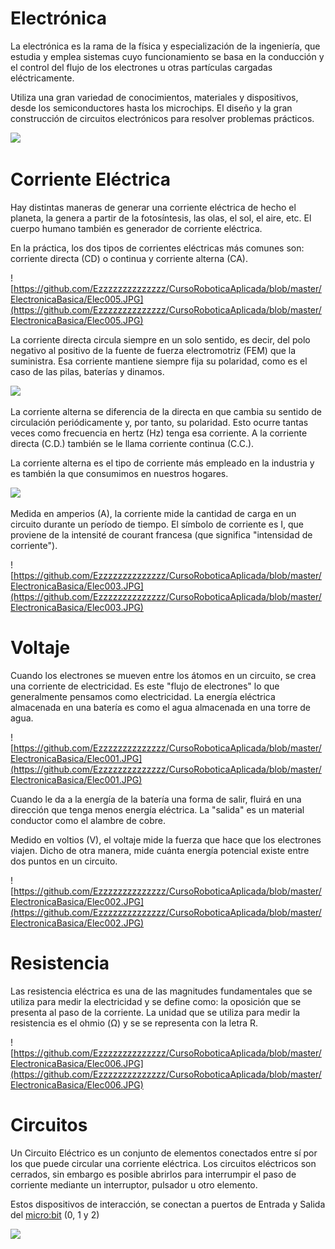 # Electrónica

La electrónica es la rama de la física y especialización de la ingeniería, que estudia y emplea sistemas cuyo funcionamiento se basa en la conducción y el control del flujo de los electrones u otras partículas cargadas eléctricamente.

Utiliza una gran variedad de conocimientos, materiales y dispositivos, desde los semiconductores hasta los microchips. El diseño y la gran construcción de circuitos electrónicos para resolver problemas prácticos.

![](http://robolution.mx/clases/electronica_basica/electronica_1.png)

# Corriente Eléctrica

Hay distintas maneras de generar una corriente eléctrica de hecho el planeta, la genera a partir de la fotosíntesis, las olas, el sol, el aire, etc. El cuerpo humano también es generador de corriente eléctrica.

En la práctica, los dos tipos de corrientes eléctricas más comunes son: corriente directa (CD) o continua y corriente alterna (CA). 

![https://github.com/Ezzzzzzzzzzzzzz/CursoRoboticaAplicada/blob/master/ElectronicaBasica/Elec005.JPG](https://github.com/Ezzzzzzzzzzzzzz/CursoRoboticaAplicada/blob/master/ElectronicaBasica/Elec005.JPG)

La corriente directa circula siempre en un solo sentido, es decir, del polo negativo al positivo de la fuente de fuerza electromotriz (FEM) que la suministra. Esa corriente mantiene siempre fija su polaridad, como es el caso de las pilas, baterías y dinamos.

![](http://robolution.mx/clases/electronica_basica/electronica_3.jpg)

La corriente alterna se diferencia de la directa en que cambia su sentido de circulación periódicamente y, por tanto, su polaridad. Esto ocurre tantas veces como frecuencia en hertz (Hz) tenga esa corriente. A la corriente directa (C.D.) también se le llama corriente continua (C.C.).

La corriente alterna es el tipo de corriente más empleado en la industria y es también la que consumimos en nuestros hogares.

![](http://robolution.mx/clases/electronica_basica/electronica_2.jpg)

Medida en amperios (A), la corriente mide la cantidad de carga en un circuito durante un período de tiempo. El símbolo de corriente es I, que proviene de la intensité de courant francesa (que significa "intensidad de corriente").

![https://github.com/Ezzzzzzzzzzzzzz/CursoRoboticaAplicada/blob/master/ElectronicaBasica/Elec003.JPG](https://github.com/Ezzzzzzzzzzzzzz/CursoRoboticaAplicada/blob/master/ElectronicaBasica/Elec003.JPG)

# Voltaje
Cuando los electrones se mueven entre los átomos en un circuito, se crea una corriente de electricidad. Es este "flujo de electrones" lo que generalmente pensamos como electricidad. La energía eléctrica almacenada en una batería es como el agua almacenada en una torre de agua.

![https://github.com/Ezzzzzzzzzzzzzz/CursoRoboticaAplicada/blob/master/ElectronicaBasica/Elec001.JPG](https://github.com/Ezzzzzzzzzzzzzz/CursoRoboticaAplicada/blob/master/ElectronicaBasica/Elec001.JPG)

Cuando le da a la energía de la batería una forma de salir, fluirá en una dirección que tenga menos energía eléctrica. La "salida" es un material conductor como el alambre de cobre.

Medido en voltios (V), el voltaje mide la fuerza que hace que los electrones viajen. Dicho de otra manera, mide cuánta energía potencial existe entre dos puntos en un circuito.

![https://github.com/Ezzzzzzzzzzzzzz/CursoRoboticaAplicada/blob/master/ElectronicaBasica/Elec002.JPG](https://github.com/Ezzzzzzzzzzzzzz/CursoRoboticaAplicada/blob/master/ElectronicaBasica/Elec002.JPG)

# Resistencia

Las resistencia eléctrica es una de las magnitudes fundamentales que se utiliza para medir la electricidad y se define como: la oposición que se presenta al paso de la corriente. La unidad que se utiliza para medir la resistencia es el ohmio (Ω) y se se representa con la letra R.

![https://github.com/Ezzzzzzzzzzzzzz/CursoRoboticaAplicada/blob/master/ElectronicaBasica/Elec006.JPG](https://github.com/Ezzzzzzzzzzzzzz/CursoRoboticaAplicada/blob/master/ElectronicaBasica/Elec006.JPG)



# Circuitos  

Un Circuito Eléctrico es un conjunto de elementos conectados entre sí por los que puede circular una corriente eléctrica. Los circuitos eléctricos son cerrados, sin embargo es posible abrirlos para interrumpir el paso de corriente mediante un interruptor, pulsador u otro elemento.

Estos dispositivos de interacción, se conectan a puertos de Entrada y Salida del  [micro:bit](https://microbit.org/es/guide/features/)  (0, 1 y 2)

![](http://robolution.mx/clases/electronica_basica/electronica_4.jpg)
<!--stackedit_data:
eyJoaXN0b3J5IjpbMTU1NTkwMzE2NSwtMjA5ODg5NTc5OSwzNz
I4MDIxMDVdfQ==
-->